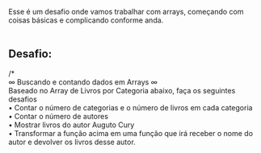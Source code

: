 Esse é um desafio onde vamos trabalhar com arrays, começando com coisas básicas e complicando conforme anda.<br><br>

## Desafio:<br>

/* <br>
    ∞ Buscando e contando dados em Arrays ∞<br>
    Baseado no Array de Livros por Categoria abaixo, faça os seguintes desafios<br>
        • Contar o número de categorias e o número de livros em cada categoria<br>
        • Contar o número de autores<br>
        • Mostrar livros do autor Auguto Cury<br>
        • Transformar a função acima em uma função que irá receber o nome do autor e devolver os livros desse autor.<br>
